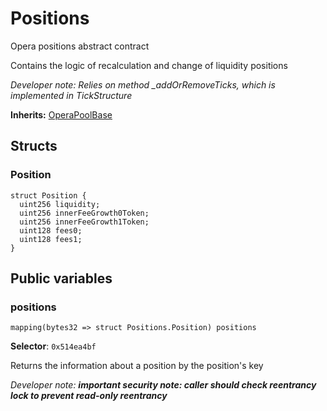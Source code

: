 

# Positions


Opera positions abstract contract

Contains the logic of recalculation and change of liquidity positions

*Developer note: Relies on method _addOrRemoveTicks, which is implemented in TickStructure*

**Inherits:** [OperaPoolBase](OperaPoolBase.md)

## Structs
### Position



```solidity
struct Position {
  uint256 liquidity;
  uint256 innerFeeGrowth0Token;
  uint256 innerFeeGrowth1Token;
  uint128 fees0;
  uint128 fees1;
}
```


## Public variables
### positions
```solidity
mapping(bytes32 => struct Positions.Position) positions
```
**Selector**: `0x514ea4bf`

Returns the information about a position by the position&#x27;s key

*Developer note: **important security note: caller should check reentrancy lock to prevent read-only reentrancy***

